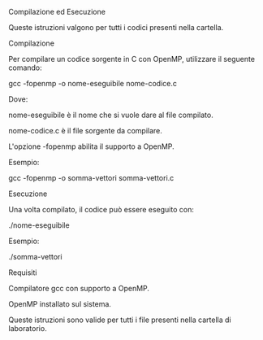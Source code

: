 Compilazione ed Esecuzione

Queste istruzioni valgono per tutti i codici presenti nella cartella.

Compilazione

Per compilare un codice sorgente in C con OpenMP, utilizzare il seguente comando:

gcc -fopenmp -o nome-eseguibile nome-codice.c

Dove:

nome-eseguibile è il nome che si vuole dare al file compilato.

nome-codice.c è il file sorgente da compilare.

L'opzione -fopenmp abilita il supporto a OpenMP.

Esempio:

gcc -fopenmp -o somma-vettori somma-vettori.c

Esecuzione

Una volta compilato, il codice può essere eseguito con:

./nome-eseguibile

Esempio:

./somma-vettori

Requisiti

Compilatore gcc con supporto a OpenMP.

OpenMP installato sul sistema.

Queste istruzioni sono valide per tutti i file presenti nella cartella di laboratorio.
